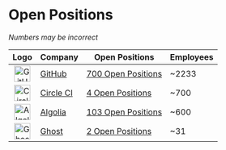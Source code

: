 # Open Positions

*Numbers may be incorrect*

| Logo | Company | Open Positions | Employees |
|:---:|---|---|---|
| <img src="https://cdn-icons-png.flaticon.com/512/25/25231.png" alt="GitHub" width="32px"/> | [GitHub](https://github.com/) | [700 Open Positions](https://github.com/about/careers) | ~2233 |
| <img src="https://upload.wikimedia.org/wikipedia/commons/thumb/8/82/Circleci-icon-logo.svg/1200px-Circleci-icon-logo.svg.png" alt="Circle CI" width="32px"/> | [Circle CI](https://circleci.com/) | [4 Open Positions](https://circleci.com/careers/jobs/) | ~700 |
| <img src="https://cdn.shopify.com/app-store/listing_images/df5eea6375c938fb30ff095238fd154e/icon/CLW6o7H0lu8CEAE=.png" alt="Algolia" width="32px"/> | [Algolia](https://www.algolia.com/) | [103 Open Positions](https://www.algolia.com/careers/?query=&amp;page=1&amp;configure%5BclickAnalytics%5D=true&amp;configure%5BhitsPerPage%5D=15&amp;hierarchicalMenu%5Bcategories.lvl0%5D=R%26D) | ~600 |
| <img src="https://socialistmodernism.com/wp-content/uploads/2017/07/placeholder-image.png?w=640" alt="Ghost" width="32px"/> | [Ghost](https://ghost.org/) | [2 Open Positions](https://careers.ghost.org/) | ~31 |
